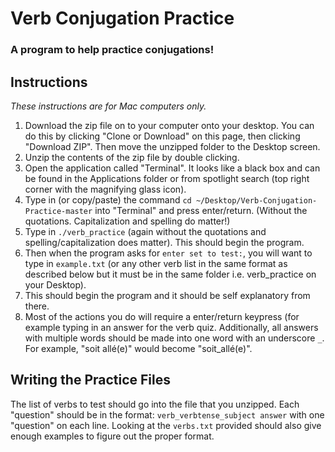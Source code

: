 # Verb Conjugation Practice
### A program to help practice conjugations!

## Instructions
*These instructions are for Mac computers only.*
1. Download the zip file on to your computer onto your desktop. You can do this by clicking "Clone or Download" on this page, then clicking "Download ZIP". Then move the unzipped folder to the Desktop screen.
2. Unzip the contents of the zip file by double clicking.
3. Open the application called "Terminal". It looks like a black box and can be found in the Applications folder or from spotlight search (top right corner with the magnifying glass icon).
4. Type in (or copy/paste) the command `cd ~/Desktop/Verb-Conjugation-Practice-master` into "Terminal" and press enter/return. (Without the quotations. Capitalization and spelling do matter!)
5. Type in `./verb_practice` (again without the quotations and spelling/capitalization does matter). This should begin the program.
6. Then when the program asks for `enter set to test:`, you will want to type in `example.txt` (or any other verb list in the same format as described below but it must be in the same folder i.e. verb_practice on your Desktop).
7. This should begin the program and it should be self explanatory from there.
8. Most of the actions you do will require a enter/return keypress (for example typing in an answer for the verb quiz. Additionally, all answers with multiple words should be made into one word with an underscore `_`. For example, "soit allé(e)" would become "soit_allé(e)".

## Writing the Practice Files
The list of verbs to test should go into the file that you unzipped. Each "question" should be in the format: `verb_verbtense_subject answer` with one "question" on each line. Looking at the `verbs.txt` provided should also give enough examples to figure out the proper format.
